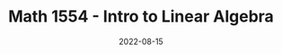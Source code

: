 ---
title: Math 1554 - Intro to Linear Algebra
summary: ''
date: 2022-08-15
date_start: 2022-08-15
date_end: 2022-12-05
type: ''
math: false
tags:
  - Peer-Led Undergraduate Study (PLUS) Leader
#image:
#  caption: 'Embed rich media such as videos and LaTeX math'
---